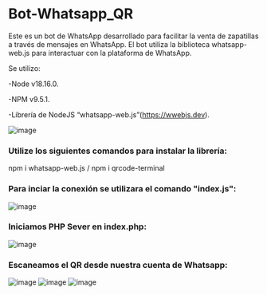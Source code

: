#  Bot-Whatsapp_QR
 Este es un bot de WhatsApp desarrollado para facilitar la venta de zapatillas a través de mensajes en WhatsApp. El bot utiliza la biblioteca whatsapp-web.js para interactuar con la plataforma de WhatsApp.
 
 Se utilizo:
 
 -Node v18.16.0.
 
 -NPM v9.5.1.
 
 -Librería de NodeJS “whatsapp-web.js”(https://wwebjs.dev).
 
 ![image](https://github.com/PauL16aL/Bot-Whatsapp-QR/assets/125236522/f1518b31-ca0b-4f4b-9238-70ca8d510142)
 
 ### Utilize los siguientes comandos para instalar la librería:
  npm i whatsapp-web.js /
  npm i qrcode-terminal
  
 ### Para inciar la conexión se utilizara el comando "index.js":
  ![image](https://github.com/PauL16aL/Bot-Whatsapp-QR/assets/125236522/24d4c8cf-cb86-4c18-b329-8e0969b19f2e)
 
 ### Iniciamos PHP Sever en index.php:
  ![image](https://github.com/PauL16aL/Bot-Whatsapp-QR/assets/125236522/171305e4-d932-4d7b-93c9-a3e8881ba465)
 
 ### Escaneamos el QR desde nuestra cuenta de Whatsapp:
 
  ![image](https://github.com/PauL16aL/Bot-Whatsapp-QR/assets/125236522/d07670ef-8219-4f4e-a11e-256acdd6d874)
  ![image](https://github.com/PauL16aL/Bot-Whatsapp-QR/assets/125236522/d8336fc4-e5ca-4611-b9e7-6a1a3a0ab8ef)
  ![image](https://github.com/PauL16aL/Bot-Whatsapp-QR/assets/125236522/abdcb4ca-4ef2-4e42-8c3d-7187a74a5c36)



